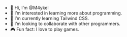 - 👋 Hi, I’m @M4ykel
- 👀 I’m interested in learning more about programming.
- 🌱 I’m currently learning Tailwind CSS.
- 💞️ I’m looking to collaborate with other programmers.
- 🎮 Fun fact: I love to play games.

<!---
M4ykel/M4ykel is a ✨ special ✨ repository because its `README.md` (this file) appears on your GitHub profile.
You can click the Preview link to take a look at your changes.
--->

